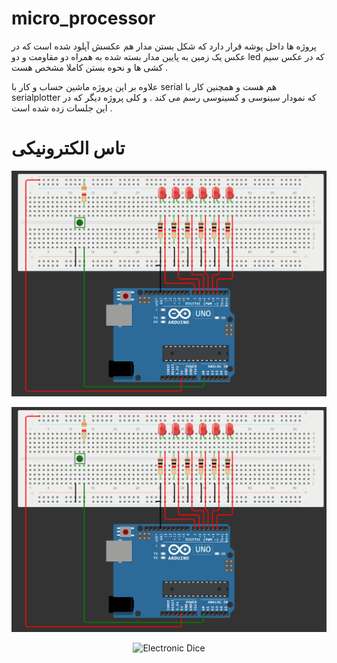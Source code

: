 # micro_processor        
پروژه ها داخل پوشه قرار دارد که شکل بستن مدار هم عکسش آپلود شده است که در عکس یک زمین به پایین مدار بسته شده به همراه دو مقاومت و دو led که در عکس سیم کشی ها و نحوه بستن کاملا مشخص هست . 

علاوه بر این پروژه ماشین حساب و کار با serial  هم هست و همچنین کار با serialplotter  که نمودار سینوسی و کسینوسی رسم می کند .
و کلی پروژه دیگر که در این جلسات زده شده است .

# تاس الکترونیکی 
<p align="center">
  <div style="pointer-events: none; ">
    <img src="https://github.com/mohsenkmt/MicroProcessor/blob/main/Photo/8_Electronic_dice.jpeg">
  </div>
</p>
<p align="center">
    <img src="https://raw.githubusercontent.com/mohsenkmt/MicroProcessor/main/Photo/8_Electronic_dice.jpeg" alt="Electronic Dice">
</p>
<p align="center">
    <img src="https://raw.githubusercontent.com/rezazabihi/MicroProcessor/main/Photo/8_Electronic_dice.jpeg" alt="Electronic Dice">
</p>

